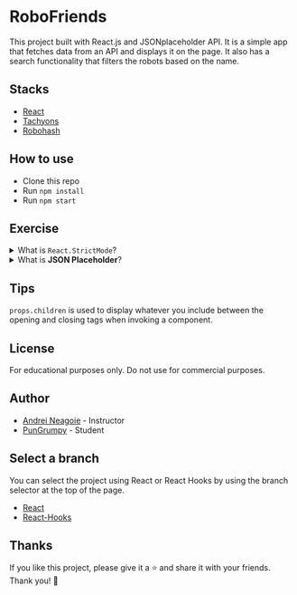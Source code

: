 # RoboFriends

This project built with React.js and JSONplaceholder API. It is a simple app that fetches data from an API and displays it on the page. It also has a search functionality that filters the robots based on the name.

## Stacks

-   [React](https://reactjs.org/)
-   [Tachyons](https://tachyons.io/)
-   [Robohash](https://robohash.org/)

## How to use

-   Clone this repo
-   Run `npm install`
-   Run `npm start`

## Exercise

<details> <summary>What is <code>React.StrictMode</code>?</summary> <p><b>The React.StrictMode</b> is a tool for highlighting potential problems in an application. Like Fragment, StrictMode does not render any visible UI. It activates additional checks and warnings for its descendants. StrictMode currently helps with: <ul> <li>Identifying components with unsafe lifecycles</li> <li>Warning about legacy string ref API usage</li> <li>Warning about deprecated findDOMNode usage</li> <li>Detecting unexpected side effects</li> <li>Detecting legacy context API</li> </ul></p> </details>

<details><summary>What is <b>JSON Placeholder</b>?</summary><p><b>JSON Placeholder</b> is a free online REST API that you can use whenever you need some fake data. It’s a great tool for prototyping and mocking APIs. You can use it to test your code, or to quickly wire up an API for a prototype.</p></details>

## Tips

`props.children` is used to display whatever you include between the opening and closing tags when invoking a component.

## License

For educational purposes only. Do not use for commercial purposes.

## Author

-   [Andrei Neagoie](https://github.com/aneagoie/robofriends) - Instructor
-   [PunGrumpy](https://github/pungrumpy) - Student

## Select a branch

You can select the project using React or React Hooks by using the branch selector at the top of the page.

-   [React](https://github.com/PunGrumpy/Robofriends/tree/React)
-   [React-Hooks](https://github.com/PunGrumpy/Robofriends/tree/React-Hooks)

## Thanks

If you like this project, please give it a ⭐️ and share it with your friends. Thank you! 🙏
